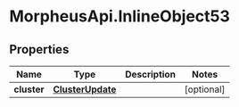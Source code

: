 # MorpheusApi.InlineObject53

## Properties

Name | Type | Description | Notes
------------ | ------------- | ------------- | -------------
**cluster** | [**ClusterUpdate**](ClusterUpdate.md) |  | [optional] 


